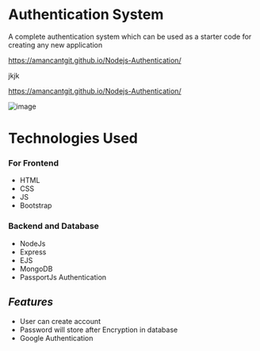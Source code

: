 
# Authentication System
A complete authentication system which can be used as a starter code for creating any new
application

https://amancantgit.github.io/Nodejs-Authentication/

jkjk


https://amancantgit.github.io/Nodejs-Authentication/


![image](https://i.ibb.co/R6qks43/Screenshot-2023-01-19-150311.png)




# Technologies Used

### For Frontend
* HTML
* CSS
* JS
* Bootstrap 

### Backend and Database

* NodeJs
* Express
* EJS
* MongoDB
* PassportJs Authentication 



    
## ***Features***

- User can create account 
- Password will store after Encryption in database
- Google Authentication



